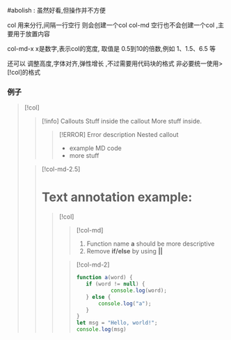 #abolish : 虽然好看,但操作并不方便

col         用来分行,间隔一行空行 则会创建一个col
col-md  空行也不会创建一个col ,主要用于放置内容

col-md-x x是数字,表示col的宽度, 取值是 0.5到10的倍数,例如 1、1.5、6.5 等

还可以 调整高度,字体对齐,弹性增长 ,不过需要用代码块的格式
	非必要统一使用>[!col]的格式


### 例子
> [!col]
>> [!info] Callouts
>> Stuff inside the callout
>> More stuff inside.
>>> [!ERROR] Error description
>>> Nested callout
>>> - example MD code
>>> - more stuff
>
>> [!col-md-2.5]
>> # Text annotation example:
>>> [!col]
>>>> [!col-md]
>>>> 1. Function name **a** should be more descriptive
>>>> 2. Remove **if/else** by using **||**
>>> 
>>>> [!col-md-2]
>>>> ```js
>>>> function a(word) {
>>>> 	if (word != null) {
>>>> 			console.log(word);
>>>> 	} else {
>>>> 		console.log("a");
>>>> 	}
>>>> }
>>>> let msg = "Hello, world!";
>>>> console.log(msg)